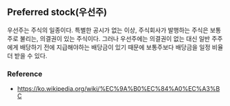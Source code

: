 ## Preferred stock(우선주)
우선주는 주식의 일종이다. 특별한 공시가 없는 이상, 주식회사가 발행하는 주식은 보통주로 불리는, 의결권이 있는 주식이다. 그러나 우선주에는 의결권이 없는 대신 일반 주주에게 배당하기 전에 지급해야하는 배당금이 있기 때문에 보통주보다 배당금을 일정 비율 더 받을 수 있다.

### Reference
- https://ko.wikipedia.org/wiki/%EC%9A%B0%EC%84%A0%EC%A3%BC
